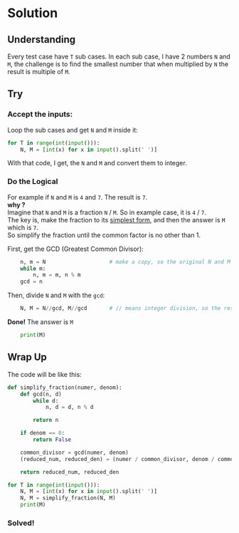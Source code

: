 # Solution

## Understanding
Every test case have `T` sub cases.
In each sub case, I have 2 numbers `N` and `M`, the challenge is to find the smallest number that when multiplied by `N` the result is multiple of `M`.

## Try

### Accept the inputs:
Loop the sub cases and get `N` and `M` inside it:
```python
for T in range(int(input())):
	N, M = [int(x) for x in input().split(' ')]
```
With that code, I get, the `N` and `M` and convert them to integer.

### Do the Logical
For example if `N` and `M` is `4` and `7`. The result is `7`.\
**why ?**\
Imagine that `N` and `M` is a fraction `N` / `M`. So in example case, it is `4` / `7`.\
The key is, make the fraction to its [simplest form](https://www.ixl.com/math/lessons/simplest-form#:~:text=What%20is%20simplest%20form%3F,form%20called%20%22lowest%20terms%22.), and then the answer is `M` which is `7`.\
So simplify the fraction until the common factor is no other than 1.

First, get the GCD (Greatest Common Divisor):
```python
	n, m = N 					# make a copy, so the original N and M stay there
	while m:
	    n, m = m, n % m
	gcd = n
```
Then, divide `N` and `M` with the `gcd`:
```python
	N, M = N//gcd, M//gcd		# // means integer division, so the result will remain integer not float
```
**Done!**
The answer is `M`
```python
	print(M)
```
## Wrap Up
The code will be like this:
```python
def simplify_fraction(numer, denom):
    def gcd(n, d)
        while d:
            n, d = d, n % d

        return n

    if denom == 0:
        return False

    common_divisor = gcd(numer, denom)
    (reduced_num, reduced_den) = (numer / common_divisor, denom / common_divisor)

    return reduced_num, reduced_den

for T in range(int(input())):
	N, M = [int(x) for x in input().split(' ')]
	N, M = simplify_fraction(N, M)
	print(M)
```

### Solved!
